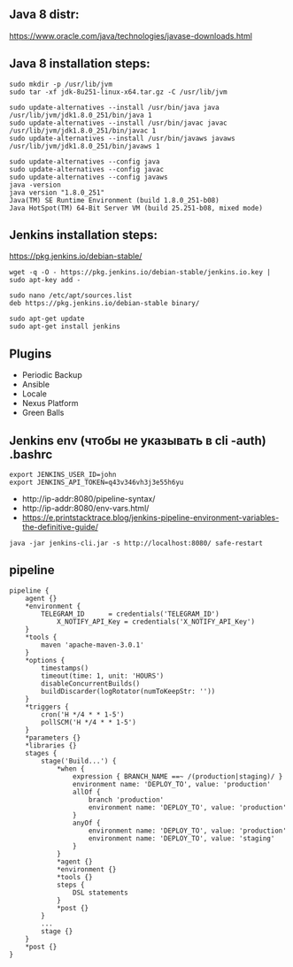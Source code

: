 ## Java 8 distr:
https://www.oracle.com/java/technologies/javase-downloads.html

## Java 8 installation steps:
```
sudo mkdir -p /usr/lib/jvm
sudo tar -xf jdk-8u251-linux-x64.tar.gz -C /usr/lib/jvm

sudo update-alternatives --install /usr/bin/java java /usr/lib/jvm/jdk1.8.0_251/bin/java 1
sudo update-alternatives --install /usr/bin/javac javac /usr/lib/jvm/jdk1.8.0_251/bin/javac 1
sudo update-alternatives --install /usr/bin/javaws javaws /usr/lib/jvm/jdk1.8.0_251/bin/javaws 1

sudo update-alternatives --config java
sudo update-alternatives --config javac
sudo update-alternatives --config javaws
java -version
java version "1.8.0_251"
Java(TM) SE Runtime Environment (build 1.8.0_251-b08)
Java HotSpot(TM) 64-Bit Server VM (build 25.251-b08, mixed mode)
```
## Jenkins installation steps:
https://pkg.jenkins.io/debian-stable/
```
wget -q -O - https://pkg.jenkins.io/debian-stable/jenkins.io.key | sudo apt-key add -

sudo nano /etc/apt/sources.list
deb https://pkg.jenkins.io/debian-stable binary/

sudo apt-get update
sudo apt-get install jenkins
```
## Plugins
* Periodic Backup
* Ansible
* Locale
* Nexus Platform
* Green Balls

## Jenkins env (чтобы не указывать в cli -auth) .bashrc
```
export JENKINS_USER_ID=john
export JENKINS_API_TOKEN=q43v346vh3j3e55h6yu
```
- http://ip-addr:8080/pipeline-syntax/
- http://ip-addr:8080/env-vars.html/
- https://e.printstacktrace.blog/jenkins-pipeline-environment-variables-the-definitive-guide/
```
java -jar jenkins-cli.jar -s http://localhost:8080/ safe-restart
```
## pipeline
```
pipeline {
	agent {}
	*environment {
		TELEGRAM_ID      = credentials('TELEGRAM_ID')
        	X_NOTIFY_API_Key = credentials('X_NOTIFY_API_Key')
	}
	*tools {
		maven 'apache-maven-3.0.1'
	}
	*options {
		timestamps()
		timeout(time: 1, unit: 'HOURS')
		disableConcurrentBuilds()
		buildDiscarder(logRotator(numToKeepStr: ''))
	}
	*triggers {
		cron('H */4 * * 1-5')
		pollSCM('H */4 * * 1-5')
	}
	*parameters {}
	*libraries {}
	stages {
		stage('Build...') {
			*when {
				expression { BRANCH_NAME ==~ /(production|staging)/ }
				environment name: 'DEPLOY_TO', value: 'production'
				allOf {
				    branch 'production'
				    environment name: 'DEPLOY_TO', value: 'production'
				}
				anyOf {
				    environment name: 'DEPLOY_TO', value: 'production'
				    environment name: 'DEPLOY_TO', value: 'staging'
				}				
			}
			*agent {}
			*environment {}
			*tools {}
			steps {
				DSL statements
			}
			*post {}
		}
		...
		stage {}
	}
	*post {}
}
```
